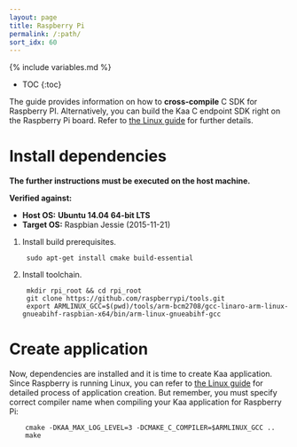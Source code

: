 ```yaml
---
layout: page
title: Raspberry Pi
permalink: /:path/
sort_idx: 60
---
```


{% include variables.md %}

* TOC
{:toc}

The guide provides information on how to **cross-compile** C SDK for Raspberry PI.
Alternatively, you can build the Kaa C endpoint SDK right on the Raspberry Pi board.
Refer to [the Linux guide]({{root_url}}Programming-guide/Using-Kaa-endpoint-SDKs/C/SDK-Linux/) for further details.

# Install dependencies

**The further instructions must be executed on the host machine.**

**Verified against:**

 - **Host OS:** **Ubuntu 14.04 64-bit LTS**
 - **Target OS:** Raspbian Jessie (2015-11-21)

1. Install build prerequisites.

        sudo apt-get install cmake build-essential

1. Install toolchain.

        mkdir rpi_root && cd rpi_root
        git clone https://github.com/raspberrypi/tools.git
        export ARMLINUX_GCC=$(pwd)/tools/arm-bcm2708/gcc-linaro-arm-linux-gnueabihf-raspbian-x64/bin/arm-linux-gnueabihf-gcc

# Create application

Now, dependencies are installed and it is time to create Kaa application.
Since Raspberry is running Linux, you can refer to [the Linux guide]({{root_url}}Programming-guide/Using-Kaa-endpoint-SDKs/C/SDK-Linux/#c-sdk-build) for detailed process of application creation.
But remember, you must specify correct compiler name when compiling your Kaa application for Raspberry Pi:

        cmake -DKAA_MAX_LOG_LEVEL=3 -DCMAKE_C_COMPILER=$ARMLINUX_GCC ..
        make
